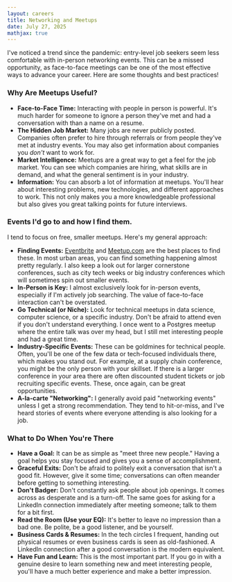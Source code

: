 ```yaml
---
layout: careers 
title: Networking and Meetups
date: July 27, 2025
mathjax: true
---
```


I've noticed a trend since the pandemic: entry-level job seekers seem less comfortable with in-person networking events. This can be a missed opportunity, as face-to-face meetings can be one of the most effective ways to advance your career. Here are some thoughts and best practices!

### Why Are Meetups Useful?

*   **Face-to-Face Time:** Interacting with people in person is powerful. It's much harder for someone to ignore a person they've met and had a conversation with than a name on a resume.
*   **The Hidden Job Market:** Many jobs are never publicly posted. Companies often prefer to hire through referrals or from people they've met at industry events. You may also get information about companies you _don't_ want to work for. 
*   **Market Intelligence:** Meetups are a great way to get a feel for the job market. You can see which companies are hiring, what skills are in demand, and what the general sentiment is in your industry.
*   **Information:** You can absorb a lot of information at meetups. You'll hear about interesting problems, new technologies, and different approaches to work. This not only makes you a more knowledgeable professional but also gives you great talking points for future interviews. 

### Events I'd go to and how I find them.

I tend to focus on free, smaller meetups. Here's my general approach:

*   **Finding Events:** [Eventbrite](https://www.eventbrite.com) and [Meetup.com](https://www.meetup.com) are the best places to find these. In most urban areas, you can find something happening almost pretty regularly. I also keep a look out for larger cornerstone conferences, such as city tech weeks or big industry conferences which will sometimes spin out smaller events.
*   **In-Person is Key:** I almost exclusively look for in-person events, especially if I'm actively job searching. The value of face-to-face interaction can't be overstated.
*   **Go Technical (or Niche):** Look for technical meetups in data science, computer science, or a specific industry. Don't be afraid to attend even if you don't understand everything. I once went to a Postgres meetup where the entire talk was over my head, but I still met interesting people and had a great time.
*   **Industry-Specific Events:** These can be goldmines for technical people. Often, you'll be one of the few data or tech-focused individuals there, which makes you stand out. For example, at a supply chain conference, you might be the only person with your skillset. If there is a larger conference in your area there are often discounted student tickets or job recruiting specific events. These, once again, can be great opportunities. 
*   **A-la-carte "Networking":** I generally avoid paid "networking events" unless I get a strong recommendation. They tend to hit-or-miss, and I've heard stories of events where everyone attending is also looking for a job.

### What to Do When You're There

*   **Have a Goal:** It can be as simple as "meet three new people." Having a goal helps you stay focused and gives you a sense of accomplishment.
*   **Graceful Exits:** Don't be afraid to politely exit a conversation that isn't a good fit. However, give it some time; conversations can often meander before getting to something interesting.
*   **Don't Badger:** Don't constantly ask people about job openings. It comes across as desperate and is a turn-off. The same goes for asking for a LinkedIn connection immediately after meeting someone; talk to them for a bit first.
*   **Read the Room (Use your EQ):** It's better to leave no impression than a bad one. Be polite, be a good listener, and be yourself.
*   **Business Cards & Resumes:** In the tech circles I frequent, handing out physical resumes or even business cards is seen as old-fashioned. A LinkedIn connection after a good conversation is the modern equivalent.
*   **Have Fun and Learn:** This is the most important part. If you go in with a genuine desire to learn something new and meet interesting people, you'll have a much better experience and make a better impression.

